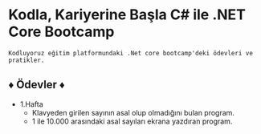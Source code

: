 # Kodla, Kariyerine Başla C# ile .NET Core Bootcamp

```
Kodluyoruz eğitim platformundaki .Net core bootcamp'deki ödevleri ve pratikler.
```
## ♦ Ödevler ♦
- 1.Hafta
  - Klavyeden girilen sayının asal olup olmadığını bulan program.
  - 1 ile 10.000 arasındaki asal sayıları ekrana yazdıran program.
